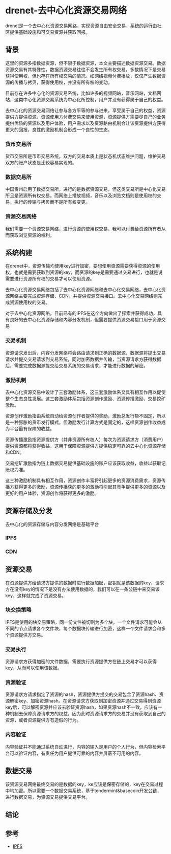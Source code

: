 # drenet-去中心化资源交易网络
drenet是一个去中心化资源交易网路，实现资源自由安全交易，系统的运行由社区提供基础设施和可交易资源并获取回报。
## 背景
这里的资源多指数据资源，但不限于数据资源，本文主要描述数据资源交易。数据资源交易有其特殊性，数据资源交易往往不会发生所有权交易，多数情况下是交易获得使用权，但也存在所有权交易的情况。如网络视频付费播放，仅仅产生数据资源的传播与拷贝，获得使用权，并没有所有权的变动。

目前存在许多中心化的资源交易系统，比如许多的视频网站，音乐网站，文档网站，这类中心化资源交易系统为中心化所控制，用户并没有获得属于自己的权益。

去中心化的资源交易网络让参与各方平等的参与进来，享受属于自己的权益，资源提供方提供资源，资源使用方付费交易来使用资源，资源提供方需要尽自己的业务提供优质的资源以及用户体验，用户需求以及资源路由机制会让该资源提供方获得更大的回报，良性的激励机制会形成一个良性的生态。
### 货币交易所
货币交易所是币币交易系统，双方的交易本质上是状态机状态维护问题，维护交易双方的账户状态是比较容易实现的。
### 数据交易所
中国贵州启用了数据交易所，进行的是数据资源交易，但这类交易所是中心化交易所且是资源所有权交易。而网络上播放视频，音乐以及浏览文档则是使用权的交易，执行的传输与拷贝而不是所有权变更。
### 资源交易网络
我们需要一个资源交易网络，进行资源的使用权交易，我可以付费给资源所有者从而获取浏览资源的权利。
## 系统构建
在drenet中，资源传输均使用key进行加密，要想使用资源需要获得资源的使用权，也就是需要获取到资源的key，而资源的key是需要通过交易进行，也就是说需要进行资源所有权的交易才可以使用资源。

去中心化资源交易网络包括了去中心化资源网络和去中心化交易网络，去中心化资源网络主要完成资源存储、CDN，并提供资源交易接口。去中心化交易网络则完成资源使用权的交易。

对于去中心化资源网络，目前已有的IPFS在这个方向做出了探索并获得成功，具有良好的去中心化资源存储和内容分发机制，但需要提供资源交易接口用于资源交易
### 交易机制
资源请求发出后，内容分发网络将会路由请求到正确的数据源，数据源将提出交易请求并提交交易请求到交易系统，同时加密数据并传输，当资源请求方获得数据后，需要完成数据源提交给交易系统的交易请求，才能进行数据的解密。
### 激励机制
去中心化资源交易中设计了三套激励体系，这三套激励体系又具有相互作用以促使整个生态良性发展。这三套激励体系包括资源创作激励、资源传播激励、交易挖矿激励。

资源创作激励指由系统自动给资源创作者提供的奖励，激励总发行额不固定，所以是一种膨胀的货币发行模式，但激励发行计算方式是固定的，这样资源创作收益成为平台最有保障的收益。

资源传播激励指资源提供方（并非资源所有权人）每次为资源请求方（消费用户）提供资源都将获得收益，这用于保障资源提供方提供稳定可靠的去中心化资源存储和CDN。

交易挖矿激励指为链上数据交易提供基础设施的账户应该获取收益，收益以获取记账权为准。

这三种激励机制具有相互作用，资源创作丰富将引起更多的资源消费需求，资源传播方获得更多的激励，资源传播获的更多的激励将引起其竞争提供更多的资源以及更好的用户体验，资源创作将获得更多的激励。
## 资源存储及分发
去中心化的资源存储与内容分发网络是基础平台
### IPFS
### CDN
## 资源交易
在资源提供方给请求方提供的数据时进行数据加密，密钥就是该数据的key，请求方在没有key的情况下是没有办法使用数据的，我们可以在一条公链中来交易该key，这样就完成了资源交易。
### 块交换策略
IPFS是使用的块交易策略，同一份文件被切割为多个块，一个文件请求可能会从不同的节点请求各个文件块，每个数据块传输进行加密，这样一个文件请求会和多个资源提供方交易。
### 交易执行
资源请求方获得加密的文件数据，需要执行资源提供方在链上交易才可以获得key，从而可以使用该数据。
### 资源验证
资源请求方请求指定了资源的hash，资源提供方提交的交易包含了资源hash、资源解密key、加密资源hash。在资源请求方获取到加密资源并通过交易得到资源key后，可以解密资源并应该去验证资源hash，如果资源hash不一致，应该有一种机制去保障资源请求方的权益，因为此时资源请求方的交易并没有获取到自己的资源，或者资源提供方有造假的行为。
### 内容验证
内容验证并不能通过系统自动进行，内容的输入是用户的个人行为，但内容检索平台可以验证内容，有责任为用户提供可靠的内容并屏蔽不可用的内容。
## 数据交易
该资源交易网络最终交易的是数据的key，ke应该是保密存储的，key在交易过程中均加密。所以需要一个数据交易系统，基于tendermint&basecoin开发公链，进行数据交易，为资源交易提供交易平台。
## 结论
## 参考
- [IPFS](https://github.com/ipfs)